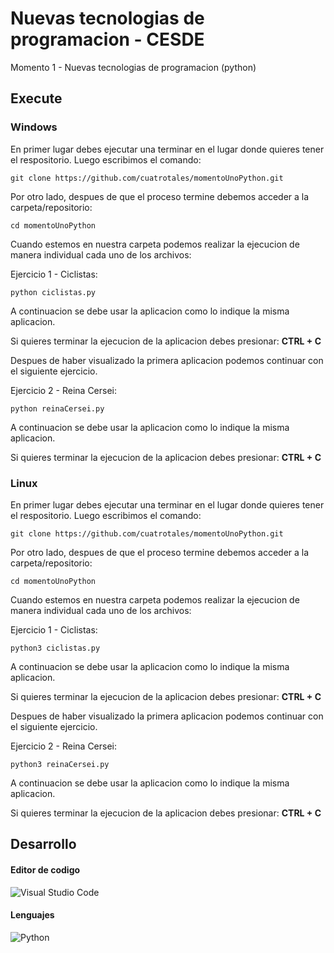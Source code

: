 # Nuevas tecnologias de programacion - CESDE

Momento 1 - Nuevas tecnologias de programacion (python)

## Execute

### Windows
En primer lugar debes ejecutar una terminar en el lugar donde quieres tener el respositorio.
Luego escribimos el comando:

    git clone https://github.com/cuatrotales/momentoUnoPython.git

Por otro lado, despues de que el proceso termine debemos acceder a la carpeta/repositorio:

    cd momentoUnoPython

Cuando estemos en nuestra carpeta podemos realizar la ejecucion de manera individual cada uno de los archivos:

Ejercicio 1 - Ciclistas:
    
    python ciclistas.py

A continuacion se debe usar la aplicacion como lo indique la misma aplicacion.

Si quieres terminar la ejecucion de la aplicacion debes presionar: **CTRL + C**

Despues de haber visualizado la primera aplicacion podemos continuar con el siguiente ejercicio.

Ejercicio 2 - Reina Cersei:

    python reinaCersei.py

A continuacion se debe usar la aplicacion como lo indique la misma aplicacion.

Si quieres terminar la ejecucion de la aplicacion debes presionar: **CTRL + C**

### Linux

En primer lugar debes ejecutar una terminar en el lugar donde quieres tener el respositorio.
Luego escribimos el comando:

    git clone https://github.com/cuatrotales/momentoUnoPython.git

Por otro lado, despues de que el proceso termine debemos acceder a la carpeta/repositorio:

    cd momentoUnoPython

Cuando estemos en nuestra carpeta podemos realizar la ejecucion de manera individual cada uno de los archivos:

Ejercicio 1 - Ciclistas:
    
    python3 ciclistas.py

A continuacion se debe usar la aplicacion como lo indique la misma aplicacion.

Si quieres terminar la ejecucion de la aplicacion debes presionar: **CTRL + C**

Despues de haber visualizado la primera aplicacion podemos continuar con el siguiente ejercicio.

Ejercicio 2 - Reina Cersei:
    
    python3 reinaCersei.py

A continuacion se debe usar la aplicacion como lo indique la misma aplicacion.

Si quieres terminar la ejecucion de la aplicacion debes presionar: **CTRL + C**

## Desarrollo
#### Editor de codigo
![Visual Studio Code](https://img.shields.io/badge/Visual%20Studio%20Code-0078d7.svg?style=for-the-badge&logo=visual-studio-code&logoColor=white)

#### Lenguajes
![Python](https://img.shields.io/badge/python-3670A0?style=for-the-badge&logo=python&logoColor=ffdd54)
